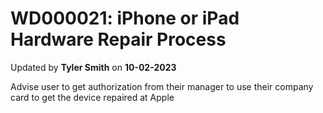 # WD000021: iPhone or iPad Hardware Repair Process
Updated by **Tyler Smith** on **10-02-2023**

Advise user to get authorization from their manager to use their company card to get
the device repaired at Apple
